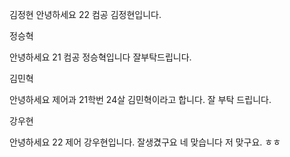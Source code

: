 김정현
안녕하세요 22 컴공 김정현입니다.

정승혁


안녕하세요 21 컴공 정승혁입니다 잘부탁드립니다.


김민혁


안녕하세요 제어과 21학번 24살 김민혁이라고 합니다. 잘 부탁 드립니다.

강우현

안녕하세요 22 제어 강우현입니다. 잘생겼구요 네 맞습니다 저 맞구요. ㅎㅎ
